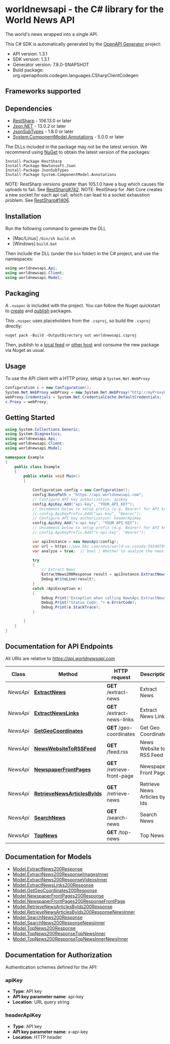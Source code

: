 # worldnewsapi - the C# library for the World News API

The world's news wrapped into a single API.

This C# SDK is automatically generated by the [OpenAPI Generator](https://openapi-generator.tech) project:

- API version: 1.3.1
- SDK version: 1.3.1
- Generator version: 7.8.0-SNAPSHOT
- Build package: org.openapitools.codegen.languages.CSharpClientCodegen

<a id="frameworks-supported"></a>
## Frameworks supported

<a id="dependencies"></a>
## Dependencies

- [RestSharp](https://www.nuget.org/packages/RestSharp) - 106.13.0 or later
- [Json.NET](https://www.nuget.org/packages/Newtonsoft.Json/) - 13.0.2 or later
- [JsonSubTypes](https://www.nuget.org/packages/JsonSubTypes/) - 1.8.0 or later
- [System.ComponentModel.Annotations](https://www.nuget.org/packages/System.ComponentModel.Annotations) - 5.0.0 or later

The DLLs included in the package may not be the latest version. We recommend using [NuGet](https://docs.nuget.org/consume/installing-nuget) to obtain the latest version of the packages:
```
Install-Package RestSharp
Install-Package Newtonsoft.Json
Install-Package JsonSubTypes
Install-Package System.ComponentModel.Annotations
```

NOTE: RestSharp versions greater than 105.1.0 have a bug which causes file uploads to fail. See [RestSharp#742](https://github.com/restsharp/RestSharp/issues/742).
NOTE: RestSharp for .Net Core creates a new socket for each api call, which can lead to a socket exhaustion problem. See [RestSharp#1406](https://github.com/restsharp/RestSharp/issues/1406).

<a id="installation"></a>
## Installation
Run the following command to generate the DLL
- [Mac/Linux] `/bin/sh build.sh`
- [Windows] `build.bat`

Then include the DLL (under the `bin` folder) in the C# project, and use the namespaces:
```csharp
using worldnewsapi.Api;
using worldnewsapi.Client;
using worldnewsapi.Model;
```
<a id="packaging"></a>
## Packaging

A `.nuspec` is included with the project. You can follow the Nuget quickstart to [create](https://docs.microsoft.com/en-us/nuget/quickstart/create-and-publish-a-package#create-the-package) and [publish](https://docs.microsoft.com/en-us/nuget/quickstart/create-and-publish-a-package#publish-the-package) packages.

This `.nuspec` uses placeholders from the `.csproj`, so build the `.csproj` directly:

```
nuget pack -Build -OutputDirectory out worldnewsapi.csproj
```

Then, publish to a [local feed](https://docs.microsoft.com/en-us/nuget/hosting-packages/local-feeds) or [other host](https://docs.microsoft.com/en-us/nuget/hosting-packages/overview) and consume the new package via Nuget as usual.

<a id="usage"></a>
## Usage

To use the API client with a HTTP proxy, setup a `System.Net.WebProxy`
```csharp
Configuration c = new Configuration();
System.Net.WebProxy webProxy = new System.Net.WebProxy("http://myProxyUrl:80/");
webProxy.Credentials = System.Net.CredentialCache.DefaultCredentials;
c.Proxy = webProxy;
```

<a id="getting-started"></a>
## Getting Started

```csharp
using System.Collections.Generic;
using System.Diagnostics;
using worldnewsapi.Api;
using worldnewsapi.Client;
using worldnewsapi.Model;

namespace Example
{
    public class Example
    {
        public static void Main()
        {

            Configuration config = new Configuration();
            config.BasePath = "https://api.worldnewsapi.com";
            // Configure API key authorization: apiKey
            config.ApiKey.Add("api-key", "YOUR_API_KEY");
            // Uncomment below to setup prefix (e.g. Bearer) for API key, if needed
            // config.ApiKeyPrefix.Add("api-key", "Bearer");
            // Configure API key authorization: headerApiKey
            config.ApiKey.Add("x-api-key", "YOUR_API_KEY");
            // Uncomment below to setup prefix (e.g. Bearer) for API key, if needed
            // config.ApiKeyPrefix.Add("x-api-key", "Bearer");

            var apiInstance = new NewsApi(config);
            var url = https://www.bbc.com/news/world-us-canada-59340789;  // string | The url of the news.
            var analyze = true;  // bool | Whether to analyze the news (extract entities etc.)

            try
            {
                // Extract News
                ExtractNews200Response result = apiInstance.ExtractNews(url, analyze);
                Debug.WriteLine(result);
            }
            catch (ApiException e)
            {
                Debug.Print("Exception when calling NewsApi.ExtractNews: " + e.Message );
                Debug.Print("Status Code: "+ e.ErrorCode);
                Debug.Print(e.StackTrace);
            }

        }
    }
}
```

<a id="documentation-for-api-endpoints"></a>
## Documentation for API Endpoints

All URIs are relative to *https://api.worldnewsapi.com*

Class | Method | HTTP request | Description
------------ | ------------- | ------------- | -------------
*NewsApi* | [**ExtractNews**](docs/NewsApi.md#extractnews) | **GET** /extract-news | Extract News
*NewsApi* | [**ExtractNewsLinks**](docs/NewsApi.md#extractnewslinks) | **GET** /extract-news-links | Extract News Links
*NewsApi* | [**GetGeoCoordinates**](docs/NewsApi.md#getgeocoordinates) | **GET** /geo-coordinates | Get Geo Coordinates
*NewsApi* | [**NewsWebsiteToRSSFeed**](docs/NewsApi.md#newswebsitetorssfeed) | **GET** /feed.rss | News Website to RSS Feed
*NewsApi* | [**NewspaperFrontPages**](docs/NewsApi.md#newspaperfrontpages) | **GET** /retrieve-front-page | Newspaper Front Pages
*NewsApi* | [**RetrieveNewsArticlesByIds**](docs/NewsApi.md#retrievenewsarticlesbyids) | **GET** /retrieve-news | Retrieve News Articles by Ids
*NewsApi* | [**SearchNews**](docs/NewsApi.md#searchnews) | **GET** /search-news | Search News
*NewsApi* | [**TopNews**](docs/NewsApi.md#topnews) | **GET** /top-news | Top News


<a id="documentation-for-models"></a>
## Documentation for Models

 - [Model.ExtractNews200Response](docs/ExtractNews200Response.md)
 - [Model.ExtractNews200ResponseImagesInner](docs/ExtractNews200ResponseImagesInner.md)
 - [Model.ExtractNews200ResponseVideosInner](docs/ExtractNews200ResponseVideosInner.md)
 - [Model.ExtractNewsLinks200Response](docs/ExtractNewsLinks200Response.md)
 - [Model.GetGeoCoordinates200Response](docs/GetGeoCoordinates200Response.md)
 - [Model.NewspaperFrontPages200Response](docs/NewspaperFrontPages200Response.md)
 - [Model.NewspaperFrontPages200ResponseFrontPage](docs/NewspaperFrontPages200ResponseFrontPage.md)
 - [Model.RetrieveNewsArticlesByIds200Response](docs/RetrieveNewsArticlesByIds200Response.md)
 - [Model.RetrieveNewsArticlesByIds200ResponseNewsInner](docs/RetrieveNewsArticlesByIds200ResponseNewsInner.md)
 - [Model.SearchNews200Response](docs/SearchNews200Response.md)
 - [Model.SearchNews200ResponseNewsInner](docs/SearchNews200ResponseNewsInner.md)
 - [Model.TopNews200Response](docs/TopNews200Response.md)
 - [Model.TopNews200ResponseTopNewsInner](docs/TopNews200ResponseTopNewsInner.md)
 - [Model.TopNews200ResponseTopNewsInnerNewsInner](docs/TopNews200ResponseTopNewsInnerNewsInner.md)


<a id="documentation-for-authorization"></a>
## Documentation for Authorization


Authentication schemes defined for the API:
<a id="apiKey"></a>
### apiKey

- **Type**: API key
- **API key parameter name**: api-key
- **Location**: URL query string

<a id="headerApiKey"></a>
### headerApiKey

- **Type**: API key
- **API key parameter name**: x-api-key
- **Location**: HTTP header

